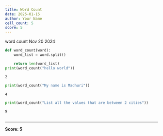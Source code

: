 ```yaml
---
title: Word Count
date: 2025-01-15
author: Your Name
cell_count: 5
score: 5
---
```


word count
Nov 20 2024


```python
def word_count(word):
    word_list = word.split()

    return len(word_list)
print(word_count("hello world"))  
```

    2



```python
print(word_count("My name is Madhuri"))  
```

    4



```python
print(word_count("List all the values that are between 2 cities"))  
```

    9



```python

```


---
**Score: 5**
